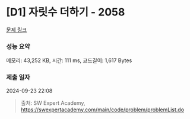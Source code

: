 # [D1] 자릿수 더하기 - 2058 

[문제 링크](https://swexpertacademy.com/main/code/problem/problemDetail.do?contestProbId=AV5QPRjqA10DFAUq) 

### 성능 요약

메모리: 43,252 KB, 시간: 111 ms, 코드길이: 1,617 Bytes

### 제출 일자

2024-09-23 22:08



> 출처: SW Expert Academy, https://swexpertacademy.com/main/code/problem/problemList.do